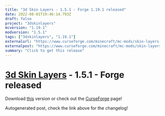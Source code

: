 ```yaml
---
title: "3d Skin Layers - 1.5.1 - Forge 1.19.1 released"
date: 2022-08-01T19:46:14.793Z
draft: false
project: "3dskinlayers"
mcversion: "1.19.1"
modversion: "1.5.1"
tags: ["3dskinlayers", "1.19.1"]
externalurl: "https://www.curseforge.com/minecraft/mc-mods/skin-layers-3d/files/3911579"
externalpost: "https://www.curseforge.com/minecraft/mc-mods/skin-layers-3d/files/3911579"
summary: "Click to get this release"
---
```

# [3d Skin Layers](/project/3dskinlayers) - 1.5.1 - Forge released
Download [this](https://www.curseforge.com/minecraft/mc-mods/skin-layers-3d/files/3911579) version or check out the [CurseForge](https://www.curseforge.com/minecraft/mc-mods/skin-layers-3d) page!

Autogenerated post, check the link above for the changelog!
